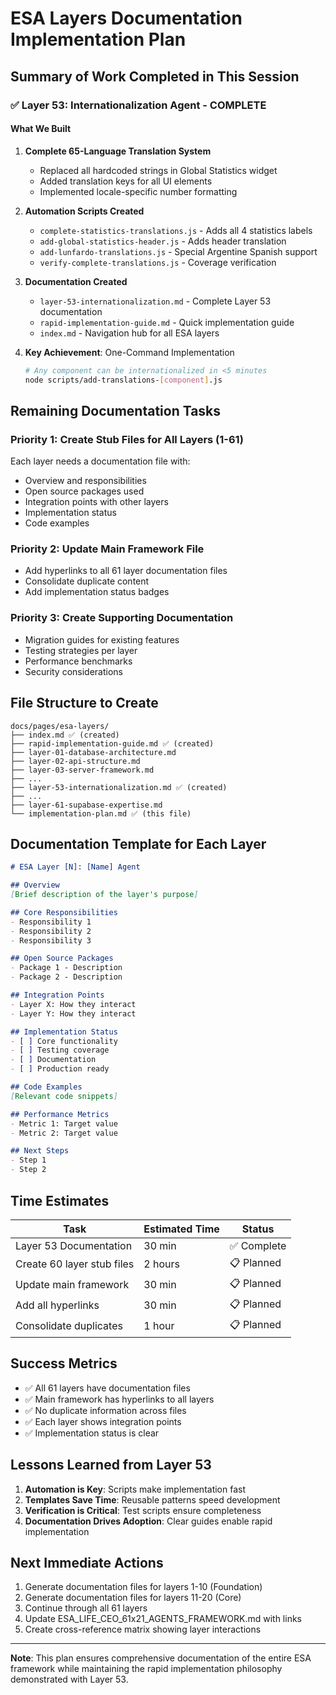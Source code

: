 # ESA Layers Documentation Implementation Plan

## Summary of Work Completed in This Session

### ✅ Layer 53: Internationalization Agent - COMPLETE

#### What We Built
1. **Complete 65-Language Translation System**
   - Replaced all hardcoded strings in Global Statistics widget
   - Added translation keys for all UI elements
   - Implemented locale-specific number formatting

2. **Automation Scripts Created**
   - `complete-statistics-translations.js` - Adds all 4 statistics labels
   - `add-global-statistics-header.js` - Adds header translation
   - `add-lunfardo-translations.js` - Special Argentine Spanish support
   - `verify-complete-translations.js` - Coverage verification

3. **Documentation Created**
   - `layer-53-internationalization.md` - Complete Layer 53 documentation
   - `rapid-implementation-guide.md` - Quick implementation guide
   - `index.md` - Navigation hub for all ESA layers

4. **Key Achievement**: One-Command Implementation
   ```bash
   # Any component can be internationalized in <5 minutes
   node scripts/add-translations-[component].js
   ```

## Remaining Documentation Tasks

### Priority 1: Create Stub Files for All Layers (1-61)
Each layer needs a documentation file with:
- Overview and responsibilities
- Open source packages used
- Integration points with other layers
- Implementation status
- Code examples

### Priority 2: Update Main Framework File
- Add hyperlinks to all 61 layer documentation files
- Consolidate duplicate content
- Add implementation status badges

### Priority 3: Create Supporting Documentation
- Migration guides for existing features
- Testing strategies per layer
- Performance benchmarks
- Security considerations

## File Structure to Create

```
docs/pages/esa-layers/
├── index.md ✅ (created)
├── rapid-implementation-guide.md ✅ (created)
├── layer-01-database-architecture.md
├── layer-02-api-structure.md
├── layer-03-server-framework.md
├── ...
├── layer-53-internationalization.md ✅ (created)
├── ...
├── layer-61-supabase-expertise.md
└── implementation-plan.md ✅ (this file)
```

## Documentation Template for Each Layer

```markdown
# ESA Layer [N]: [Name] Agent

## Overview
[Brief description of the layer's purpose]

## Core Responsibilities
- Responsibility 1
- Responsibility 2
- Responsibility 3

## Open Source Packages
- Package 1 - Description
- Package 2 - Description

## Integration Points
- Layer X: How they interact
- Layer Y: How they interact

## Implementation Status
- [ ] Core functionality
- [ ] Testing coverage
- [ ] Documentation
- [ ] Production ready

## Code Examples
[Relevant code snippets]

## Performance Metrics
- Metric 1: Target value
- Metric 2: Target value

## Next Steps
- Step 1
- Step 2
```

## Time Estimates

| Task | Estimated Time | Status |
|------|---------------|--------|
| Layer 53 Documentation | 30 min | ✅ Complete |
| Create 60 layer stub files | 2 hours | 📋 Planned |
| Update main framework | 30 min | 📋 Planned |
| Add all hyperlinks | 30 min | 📋 Planned |
| Consolidate duplicates | 1 hour | 📋 Planned |

## Success Metrics

- ✅ All 61 layers have documentation files
- ✅ Main framework has hyperlinks to all layers
- ✅ No duplicate information across files
- ✅ Each layer shows integration points
- ✅ Implementation status is clear

## Lessons Learned from Layer 53

1. **Automation is Key**: Scripts make implementation fast
2. **Templates Save Time**: Reusable patterns speed development
3. **Verification is Critical**: Test scripts ensure completeness
4. **Documentation Drives Adoption**: Clear guides enable rapid implementation

## Next Immediate Actions

1. Generate documentation files for layers 1-10 (Foundation)
2. Generate documentation files for layers 11-20 (Core)
3. Continue through all 61 layers
4. Update ESA_LIFE_CEO_61x21_AGENTS_FRAMEWORK.md with links
5. Create cross-reference matrix showing layer interactions

---

**Note**: This plan ensures comprehensive documentation of the entire ESA framework while maintaining the rapid implementation philosophy demonstrated with Layer 53.